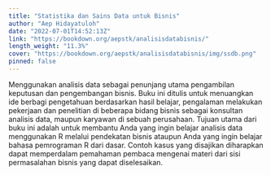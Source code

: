 ```yaml
---
title: "Statistika dan Sains Data untuk Bisnis"
author: "Aep Hidayatuloh"
date: "2022-07-01T14:52:13Z"
link: "https://bookdown.org/aepstk/analisisdatabisnis/"
length_weight: "11.3%"
cover: "https://bookdown.org/aepstk/analisisdatabisnis/img/ssdb.png"
pinned: false
---
```


Menggunakan analisis data sebagai penunjang utama pengambilan keputusan dan pengembangan bisnis. Buku ini ditulis untuk menuangkan ide berbagi pengetahuan berdasarkan hasil belajar, pengalaman melakukan pekerjaan dan penelitian di beberapa bidang bisnis sebagai konsultan analisis data, maupun karyawan di sebuah perusahaan. Tujuan utama dari buku ini adalah untuk membantu Anda yang ingin belajar analisis data menggunakan R melalui pendekatan bisnis ataupun Anda yang ingin belajar bahasa pemrograman R dari dasar. Contoh kasus yang disajikan diharapkan dapat memperdalam pemahaman pembaca mengenai materi dari sisi permasalahan bisnis yang dapat diselesaikan.
